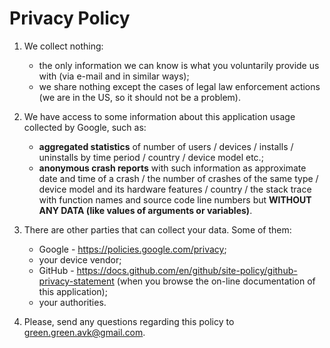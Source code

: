 Privacy Policy
==============

1. We collect nothing:
    * the only information we can know is what you voluntarily provide us with (via e-mail and in similar ways);
    * we share nothing except the cases of legal law enforcement actions (we are in the US, so it should not be a problem).

2. We have access to some information about
   this application usage collected by Google,
   such as:
    * **aggregated statistics** of number of
      users / devices / installs / uninstalls
      by time period / country / device model etc.;
    * **anonymous crash reports** with such information as
      approximate date and time of a crash /
      the number of crashes of the same type /
      device model and its hardware features /
      country /
      the stack trace with function names
      and source code line numbers
      but **WITHOUT ANY DATA
      (like values of arguments or variables)**.

3. There are other parties that can collect your data.
   Some of them:
    * Google - <https://policies.google.com/privacy>;
    * your device vendor;
    * GitHub - <https://docs.github.com/en/github/site-policy/github-privacy-statement>
      (when you browse the on-line documentation of this application);
    * your authorities.

4. Please, send any questions regarding this policy to <green.green.avk@gmail.com>.
